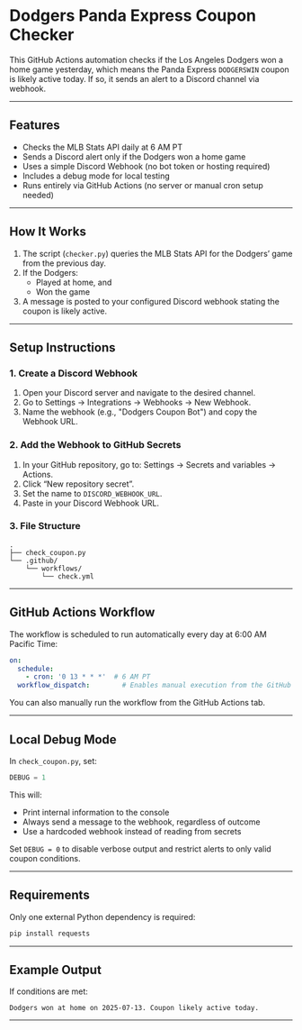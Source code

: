 # Dodgers Panda Express Coupon Checker

This GitHub Actions automation checks if the Los Angeles Dodgers won a home game yesterday, which means the Panda Express `DODGERSWIN` coupon is likely active today. If so, it sends an alert to a Discord channel via webhook.

---

## Features

- Checks the MLB Stats API daily at 6 AM PT
- Sends a Discord alert only if the Dodgers won a home game
- Uses a simple Discord Webhook (no bot token or hosting required)
- Includes a debug mode for local testing
- Runs entirely via GitHub Actions (no server or manual cron setup needed)

---

## How It Works

1. The script (`checker.py`) queries the MLB Stats API for the Dodgers’ game from the previous day.
2. If the Dodgers:
   - Played at home, and
   - Won the game
3. A message is posted to your configured Discord webhook stating the coupon is likely active.

---

## Setup Instructions

### 1. Create a Discord Webhook

1. Open your Discord server and navigate to the desired channel.
2. Go to Settings → Integrations → Webhooks → New Webhook.
3. Name the webhook (e.g., "Dodgers Coupon Bot") and copy the Webhook URL.

### 2. Add the Webhook to GitHub Secrets

1. In your GitHub repository, go to: Settings → Secrets and variables → Actions.
2. Click “New repository secret”.
3. Set the name to `DISCORD_WEBHOOK_URL`.
4. Paste in your Discord Webhook URL.

### 3. File Structure

```
.
├── check_coupon.py
└── .github/
    └── workflows/
        └── check.yml
```

---

## GitHub Actions Workflow

The workflow is scheduled to run automatically every day at 6:00 AM Pacific Time:

```yaml
on:
  schedule:
    - cron: '0 13 * * *'  # 6 AM PT
  workflow_dispatch:        # Enables manual execution from the GitHub UI
```

You can also manually run the workflow from the GitHub Actions tab.

---

## Local Debug Mode

In `check_coupon.py`, set:

```python
DEBUG = 1
```

This will:
- Print internal information to the console
- Always send a message to the webhook, regardless of outcome
- Use a hardcoded webhook instead of reading from secrets

Set `DEBUG = 0` to disable verbose output and restrict alerts to only valid coupon conditions.

---

## Requirements

Only one external Python dependency is required:

```bash
pip install requests
```

---

## Example Output

If conditions are met:

```
Dodgers won at home on 2025-07-13. Coupon likely active today.
```

---
